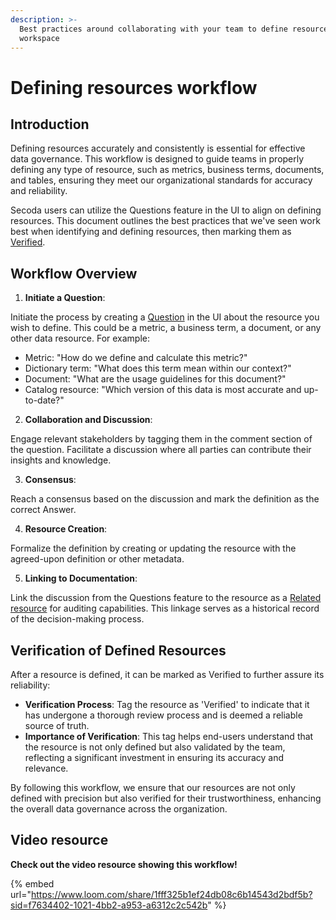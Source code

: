 ```yaml
---
description: >-
  Best practices around collaborating with your team to define resources in your
  workspace
---
```


# Defining resources workflow

## Introduction

Defining resources accurately and consistently is essential for effective data governance. This workflow is designed to guide teams in properly defining any type of resource, such as metrics, business terms, documents, and tables, ensuring they meet our organizational standards for accuracy and reliability.

Secoda users can utilize the Questions feature in the UI to align on defining resources. This document outlines the best practices that we've seen work best when identifying and defining resources, then marking them as [Verified](../resource-and-metadata-management/tags/verified-tag.md).

## Workflow Overview

1. **Initiate a Question**:

Initiate the process by creating a [Question](../features/ask-questions-in-secoda.md) in the UI about the resource you wish to define. This could be a metric, a business term, a document, or any other data resource. For example:

* Metric: "How do we define and calculate this metric?"
* Dictionary term: "What does this term mean within our context?"
* Document: "What are the usage guidelines for this document?"
* Catalog resource: "Which version of this data is most accurate and up-to-date?"

2. **Collaboration and Discussion**:

Engage relevant stakeholders by tagging them in the comment section of the question. Facilitate a discussion where all parties can contribute their insights and knowledge.

3. **Consensus**:

Reach a consensus based on the discussion and mark the definition as the correct Answer.&#x20;

4. **Resource Creation**:

Formalize the definition by creating or updating the resource with the agreed-upon definition or other metadata.&#x20;

5. **Linking to Documentation**:

Link the discussion from the Questions feature to the resource as a [Related resource](../resource-and-metadata-management/relating-resources.md) for auditing capabilities. This linkage serves as a historical record of the decision-making process.

## Verification of Defined Resources

After a resource is defined, it can be marked as Verified to further assure its reliability:

* **Verification Process**: Tag the resource as 'Verified' to indicate that it has undergone a thorough review process and is deemed a reliable source of truth.
* **Importance of Verification**: This tag helps end-users understand that the resource is not only defined but also validated by the team, reflecting a significant investment in ensuring its accuracy and relevance.

By following this workflow, we ensure that our resources are not only defined with precision but also verified for their trustworthiness, enhancing the overall data governance across the organization.

## Video resource

**Check out the video resource showing this workflow!**

{% embed url="https://www.loom.com/share/1fff325b1ef24db08c6b14543d2bdf5b?sid=f7634402-1021-4bb2-a953-a6312c2c542b" %}
